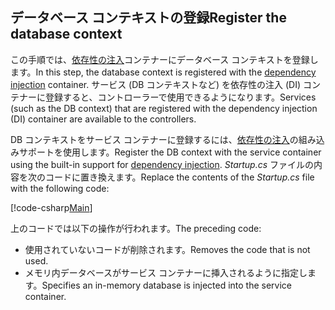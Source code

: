 ## <a name="register-the-database-context"></a><span data-ttu-id="f650a-101">データベース コンテキストの登録</span><span class="sxs-lookup"><span data-stu-id="f650a-101">Register the database context</span></span>

<span data-ttu-id="f650a-102">この手順では、[依存性の注入](xref:fundamentals/dependency-injection)コンテナーにデータベース コンテキストを登録します。</span><span class="sxs-lookup"><span data-stu-id="f650a-102">In this step, the database context is registered with the [dependency injection](xref:fundamentals/dependency-injection) container.</span></span> <span data-ttu-id="f650a-103">サービス (DB コンテキストなど) を依存性の注入 (DI) コンテナーに登録すると、コントローラーで使用できるようになります。</span><span class="sxs-lookup"><span data-stu-id="f650a-103">Services (such as the DB context) that are registered with the dependency injection (DI) container are available to the controllers.</span></span>

<span data-ttu-id="f650a-104">DB コンテキストをサービス コンテナーに登録するには、[依存性の注入](xref:fundamentals/dependency-injection)の組み込みサポートを使用します。</span><span class="sxs-lookup"><span data-stu-id="f650a-104">Register the DB context with the service container using the built-in support for [dependency injection](xref:fundamentals/dependency-injection).</span></span> <span data-ttu-id="f650a-105">*Startup.cs* ファイルの内容を次のコードに置き換えます。</span><span class="sxs-lookup"><span data-stu-id="f650a-105">Replace the contents of the *Startup.cs* file with the following code:</span></span>

[!code-csharp[Main](../../tutorials/first-web-api/sample/TodoApi/Startup.cs?highlight=2,4,12)]

<span data-ttu-id="f650a-106">上のコードでは以下の操作が行われます。</span><span class="sxs-lookup"><span data-stu-id="f650a-106">The preceding code:</span></span>

* <span data-ttu-id="f650a-107">使用されていないコードが削除されます。</span><span class="sxs-lookup"><span data-stu-id="f650a-107">Removes the code that is not used.</span></span>
* <span data-ttu-id="f650a-108">メモリ内データベースがサービス コンテナーに挿入されるように指定します。</span><span class="sxs-lookup"><span data-stu-id="f650a-108">Specifies an in-memory database is injected into the service container.</span></span>